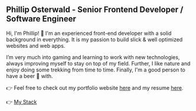 ## Phillip Osterwald - Senior Frontend Developer / Software Engineer

Hi, I'm Phillip! 👋 I'm an experienced front-end developer with a solid background in everything. It is my passion to build slick & well optimized websites and web apps. 

I’m very much into gaming and learning to work with new technologies, always improving myself to stay on top of my field. Further, I like nature and enjoy doing some trekking from time to time. Finally, I'm a good person to have a beer 🍻 with. 

👉 Feel free to check out my portfolio website [here](https://www.p-osterwald.tech/) and my resume [here](https://www.p-osterwald.tech/resume).

👉 [My Stack](https://www.p-osterwald.tech/uses)